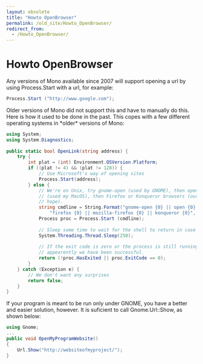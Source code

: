 ```yaml
---
layout: obsolete
title: "Howto OpenBrowser"
permalink: /old_site/Howto_OpenBrowser/
redirect_from:
  - /Howto_OpenBrowser/
---
```


Howto OpenBrowser
=================

Any versions of Mono available since 2007 will support opening a url by using Process.Start with a url, for example:

``` csharp
Process.Start ("http://www.google.com");
```

Older versions of Mono did not support this and have to manually do this. Here is how it used to be done in the past. This copes with a few different operating systems in \*older\* versions of Mono:

``` csharp
using System;
using System.Diagnostics;
 
public static bool OpenLink(string address) {
    try {
        int plat = (int) Environment.OSVersion.Platform;
        if ((plat != 4) && (plat != 128)) {
            // Use Microsoft's way of opening sites
            Process.Start(address);
        } else {
            // We're on Unix, try gnome-open (used by GNOME), then open
            // (used my MacOS), then Firefox or Konqueror browsers (our last
            // hope).
            string cmdline = String.Format("gnome-open {0} || open {0} || "+
                "firefox {0} || mozilla-firefox {0} || konqueror {0}", address);
            Process proc = Process.Start (cmdline);
 
            // Sleep some time to wait for the shell to return in case of error
            System.Threading.Thread.Sleep(250);
 
            // If the exit code is zero or the process is still running then
            // appearently we have been successful.
            return (!proc.HasExited || proc.ExitCode == 0);
        }
    } catch (Exception e) {
        // We don't want any surprises
        return false;
    }
}
```

If your program is meant to be run only under GNOME, you have a better and easier solution, however. It is suficient to call Gnome.Url::Show, as shown below:

``` csharp
using Gnome;
...
public void OpenMyProgramWebsite()
{
    Url.Show("http://websiteofmyproject/");
}
```

